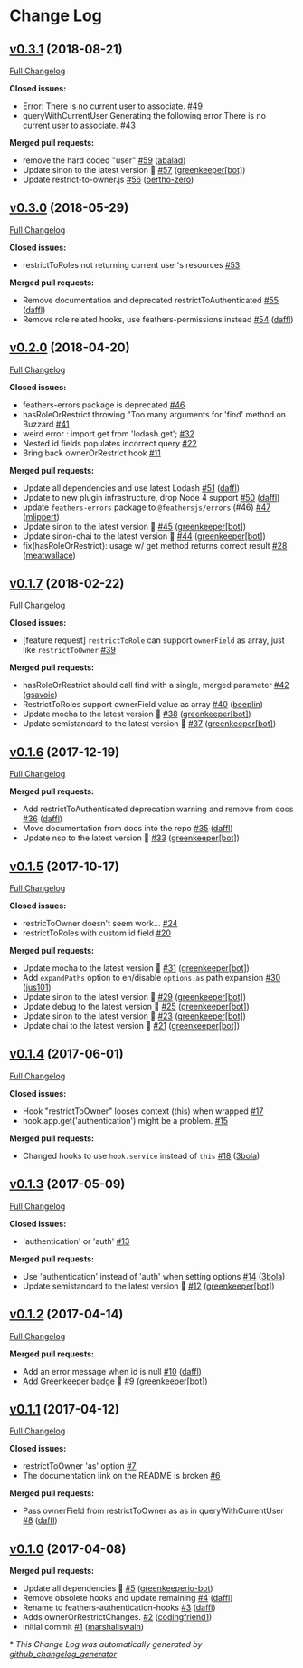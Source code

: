 # Change Log

## [v0.3.1](https://github.com/feathersjs-ecosystem/feathers-authentication-hooks/tree/v0.3.1) (2018-08-21)
[Full Changelog](https://github.com/feathersjs-ecosystem/feathers-authentication-hooks/compare/v0.3.0...v0.3.1)

**Closed issues:**

-  Error: There is no current user to associate. [\#49](https://github.com/feathersjs-ecosystem/feathers-authentication-hooks/issues/49)
- queryWithCurrentUser Generating the following error There is no current user to associate. [\#43](https://github.com/feathersjs-ecosystem/feathers-authentication-hooks/issues/43)

**Merged pull requests:**

- remove the hard coded "user"  [\#59](https://github.com/feathersjs-ecosystem/feathers-authentication-hooks/pull/59) ([abalad](https://github.com/abalad))
- Update sinon to the latest version 🚀 [\#57](https://github.com/feathersjs-ecosystem/feathers-authentication-hooks/pull/57) ([greenkeeper[bot]](https://github.com/apps/greenkeeper))
- Update restrict-to-owner.js [\#56](https://github.com/feathersjs-ecosystem/feathers-authentication-hooks/pull/56) ([bertho-zero](https://github.com/bertho-zero))

## [v0.3.0](https://github.com/feathersjs-ecosystem/feathers-authentication-hooks/tree/v0.3.0) (2018-05-29)
[Full Changelog](https://github.com/feathersjs-ecosystem/feathers-authentication-hooks/compare/v0.2.0...v0.3.0)

**Closed issues:**

- restrictToRoles not returning current user's resources [\#53](https://github.com/feathersjs-ecosystem/feathers-authentication-hooks/issues/53)

**Merged pull requests:**

- Remove documentation and deprecated restrictToAuthenticated [\#55](https://github.com/feathersjs-ecosystem/feathers-authentication-hooks/pull/55) ([daffl](https://github.com/daffl))
- Remove role related hooks, use feathers-permissions instead [\#54](https://github.com/feathersjs-ecosystem/feathers-authentication-hooks/pull/54) ([daffl](https://github.com/daffl))

## [v0.2.0](https://github.com/feathersjs-ecosystem/feathers-authentication-hooks/tree/v0.2.0) (2018-04-20)
[Full Changelog](https://github.com/feathersjs-ecosystem/feathers-authentication-hooks/compare/v0.1.7...v0.2.0)

**Closed issues:**

- feathers-errors package is deprecated [\#46](https://github.com/feathersjs-ecosystem/feathers-authentication-hooks/issues/46)
- hasRoleOrRestrict throwing "Too many arguments for 'find' method on Buzzard [\#41](https://github.com/feathersjs-ecosystem/feathers-authentication-hooks/issues/41)
- weird error   :  import get from 'lodash.get'; [\#32](https://github.com/feathersjs-ecosystem/feathers-authentication-hooks/issues/32)
- Nested id fields populates incorrect query [\#22](https://github.com/feathersjs-ecosystem/feathers-authentication-hooks/issues/22)
- Bring back ownerOrRestrict hook [\#11](https://github.com/feathersjs-ecosystem/feathers-authentication-hooks/issues/11)

**Merged pull requests:**

- Update all dependencies and use latest Lodash [\#51](https://github.com/feathersjs-ecosystem/feathers-authentication-hooks/pull/51) ([daffl](https://github.com/daffl))
- Update to new plugin infrastructure, drop Node 4 support [\#50](https://github.com/feathersjs-ecosystem/feathers-authentication-hooks/pull/50) ([daffl](https://github.com/daffl))
- update `feathers-errors` package to `@feathersjs/errors` \(\#46\) [\#47](https://github.com/feathersjs-ecosystem/feathers-authentication-hooks/pull/47) ([mlippert](https://github.com/mlippert))
- Update sinon to the latest version 🚀 [\#45](https://github.com/feathersjs-ecosystem/feathers-authentication-hooks/pull/45) ([greenkeeper[bot]](https://github.com/apps/greenkeeper))
- Update sinon-chai to the latest version 🚀 [\#44](https://github.com/feathersjs-ecosystem/feathers-authentication-hooks/pull/44) ([greenkeeper[bot]](https://github.com/apps/greenkeeper))
- fix\(hasRoleOrRestrict\): usage w/ get method returns correct result [\#28](https://github.com/feathersjs-ecosystem/feathers-authentication-hooks/pull/28) ([meatwallace](https://github.com/meatwallace))

## [v0.1.7](https://github.com/feathersjs-ecosystem/feathers-authentication-hooks/tree/v0.1.7) (2018-02-22)
[Full Changelog](https://github.com/feathersjs-ecosystem/feathers-authentication-hooks/compare/v0.1.6...v0.1.7)

**Closed issues:**

- \[feature request\] `restrictToRole` can support `ownerField` as array, just like `restrictToOwner` [\#39](https://github.com/feathersjs-ecosystem/feathers-authentication-hooks/issues/39)

**Merged pull requests:**

- hasRoleOrRestrict should call find with a single, merged parameter [\#42](https://github.com/feathersjs-ecosystem/feathers-authentication-hooks/pull/42) ([gsavoie](https://github.com/gsavoie))
- RestrictToRoles support ownerField value as array [\#40](https://github.com/feathersjs-ecosystem/feathers-authentication-hooks/pull/40) ([beeplin](https://github.com/beeplin))
- Update mocha to the latest version 🚀 [\#38](https://github.com/feathersjs-ecosystem/feathers-authentication-hooks/pull/38) ([greenkeeper[bot]](https://github.com/apps/greenkeeper))
- Update semistandard to the latest version 🚀 [\#37](https://github.com/feathersjs-ecosystem/feathers-authentication-hooks/pull/37) ([greenkeeper[bot]](https://github.com/apps/greenkeeper))

## [v0.1.6](https://github.com/feathersjs-ecosystem/feathers-authentication-hooks/tree/v0.1.6) (2017-12-19)
[Full Changelog](https://github.com/feathersjs-ecosystem/feathers-authentication-hooks/compare/v0.1.5...v0.1.6)

**Merged pull requests:**

- Add restrictToAuthenticated deprecation warning and remove from docs [\#36](https://github.com/feathersjs-ecosystem/feathers-authentication-hooks/pull/36) ([daffl](https://github.com/daffl))
- Move documentation from docs into the repo [\#35](https://github.com/feathersjs-ecosystem/feathers-authentication-hooks/pull/35) ([daffl](https://github.com/daffl))
- Update nsp to the latest version 🚀 [\#33](https://github.com/feathersjs-ecosystem/feathers-authentication-hooks/pull/33) ([greenkeeper[bot]](https://github.com/apps/greenkeeper))

## [v0.1.5](https://github.com/feathersjs-ecosystem/feathers-authentication-hooks/tree/v0.1.5) (2017-10-17)
[Full Changelog](https://github.com/feathersjs-ecosystem/feathers-authentication-hooks/compare/v0.1.4...v0.1.5)

**Closed issues:**

- restricToOwner doesn't seem work... [\#24](https://github.com/feathersjs-ecosystem/feathers-authentication-hooks/issues/24)
- restrictToRoles with custom id field [\#20](https://github.com/feathersjs-ecosystem/feathers-authentication-hooks/issues/20)

**Merged pull requests:**

- Update mocha to the latest version 🚀 [\#31](https://github.com/feathersjs-ecosystem/feathers-authentication-hooks/pull/31) ([greenkeeper[bot]](https://github.com/apps/greenkeeper))
- Add `expandPaths` option to en/disable `options.as` path expansion [\#30](https://github.com/feathersjs-ecosystem/feathers-authentication-hooks/pull/30) ([jus101](https://github.com/jus101))
- Update sinon to the latest version 🚀 [\#29](https://github.com/feathersjs-ecosystem/feathers-authentication-hooks/pull/29) ([greenkeeper[bot]](https://github.com/apps/greenkeeper))
- Update debug to the latest version 🚀 [\#25](https://github.com/feathersjs-ecosystem/feathers-authentication-hooks/pull/25) ([greenkeeper[bot]](https://github.com/apps/greenkeeper))
- Update sinon to the latest version 🚀 [\#23](https://github.com/feathersjs-ecosystem/feathers-authentication-hooks/pull/23) ([greenkeeper[bot]](https://github.com/apps/greenkeeper))
- Update chai to the latest version 🚀 [\#21](https://github.com/feathersjs-ecosystem/feathers-authentication-hooks/pull/21) ([greenkeeper[bot]](https://github.com/apps/greenkeeper))

## [v0.1.4](https://github.com/feathersjs-ecosystem/feathers-authentication-hooks/tree/v0.1.4) (2017-06-01)
[Full Changelog](https://github.com/feathersjs-ecosystem/feathers-authentication-hooks/compare/v0.1.3...v0.1.4)

**Closed issues:**

- Hook "restrictToOwner" looses context \(this\) when wrapped [\#17](https://github.com/feathersjs-ecosystem/feathers-authentication-hooks/issues/17)
- hook.app.get\('authentication'\) might be a problem. [\#15](https://github.com/feathersjs-ecosystem/feathers-authentication-hooks/issues/15)

**Merged pull requests:**

- Changed hooks to use `hook.service` instead of `this` [\#18](https://github.com/feathersjs-ecosystem/feathers-authentication-hooks/pull/18) ([3bola](https://github.com/3bola))

## [v0.1.3](https://github.com/feathersjs-ecosystem/feathers-authentication-hooks/tree/v0.1.3) (2017-05-09)
[Full Changelog](https://github.com/feathersjs-ecosystem/feathers-authentication-hooks/compare/v0.1.2...v0.1.3)

**Closed issues:**

- 'authentication' or 'auth' [\#13](https://github.com/feathersjs-ecosystem/feathers-authentication-hooks/issues/13)

**Merged pull requests:**

- Use 'authentication' instead of 'auth' when setting options [\#14](https://github.com/feathersjs-ecosystem/feathers-authentication-hooks/pull/14) ([3bola](https://github.com/3bola))
- Update semistandard to the latest version 🚀 [\#12](https://github.com/feathersjs-ecosystem/feathers-authentication-hooks/pull/12) ([greenkeeper[bot]](https://github.com/apps/greenkeeper))

## [v0.1.2](https://github.com/feathersjs-ecosystem/feathers-authentication-hooks/tree/v0.1.2) (2017-04-14)
[Full Changelog](https://github.com/feathersjs-ecosystem/feathers-authentication-hooks/compare/v0.1.1...v0.1.2)

**Merged pull requests:**

- Add an error message when id is null [\#10](https://github.com/feathersjs-ecosystem/feathers-authentication-hooks/pull/10) ([daffl](https://github.com/daffl))
- Add Greenkeeper badge 🌴 [\#9](https://github.com/feathersjs-ecosystem/feathers-authentication-hooks/pull/9) ([greenkeeper[bot]](https://github.com/apps/greenkeeper))

## [v0.1.1](https://github.com/feathersjs-ecosystem/feathers-authentication-hooks/tree/v0.1.1) (2017-04-12)
[Full Changelog](https://github.com/feathersjs-ecosystem/feathers-authentication-hooks/compare/v0.1.0...v0.1.1)

**Closed issues:**

- restrictToOwner 'as' option  [\#7](https://github.com/feathersjs-ecosystem/feathers-authentication-hooks/issues/7)
- The documentation link on the README is broken [\#6](https://github.com/feathersjs-ecosystem/feathers-authentication-hooks/issues/6)

**Merged pull requests:**

- Pass ownerField from restrictToOwner as as in queryWithCurrentUser [\#8](https://github.com/feathersjs-ecosystem/feathers-authentication-hooks/pull/8) ([daffl](https://github.com/daffl))

## [v0.1.0](https://github.com/feathersjs-ecosystem/feathers-authentication-hooks/tree/v0.1.0) (2017-04-08)
**Merged pull requests:**

- Update all dependencies 🌴 [\#5](https://github.com/feathersjs-ecosystem/feathers-authentication-hooks/pull/5) ([greenkeeperio-bot](https://github.com/greenkeeperio-bot))
- Remove obsolete hooks and update remaining [\#4](https://github.com/feathersjs-ecosystem/feathers-authentication-hooks/pull/4) ([daffl](https://github.com/daffl))
- Rename to feathers-authentication-hooks [\#3](https://github.com/feathersjs-ecosystem/feathers-authentication-hooks/pull/3) ([daffl](https://github.com/daffl))
- Adds ownerOrRestrictChanges. [\#2](https://github.com/feathersjs-ecosystem/feathers-authentication-hooks/pull/2) ([codingfriend1](https://github.com/codingfriend1))
- initial commit [\#1](https://github.com/feathersjs-ecosystem/feathers-authentication-hooks/pull/1) ([marshallswain](https://github.com/marshallswain))



\* *This Change Log was automatically generated by [github_changelog_generator](https://github.com/skywinder/Github-Changelog-Generator)*